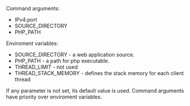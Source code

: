 Command arguments:
 - IPv4:port
 - SOURCE_DIRECTORY
 - PHP_PATH

Enviroment variables:
 - SOURCE_DIRECTORY - a web application source.
 - PHP_PATH - a path for php executable.
 - THREAD_LIMIT - not used
 - THREAD_STACK_MEMORY - defines the stack memory for each client thread

If any parameter is not set, its default value is used.
Command arguments have priority over enviroment variables.